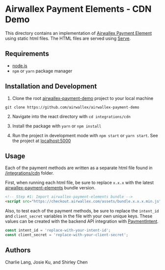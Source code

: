 # Airwallex Payment Elements - CDN Demo

This directory contains an implementation of [Airwallex Payment Element](https://www.npmjs.com/package/airwallex-payment-elements) using static html files. The HTML files are served using [Serve](https://www.npmjs.com/package/serve).

## Requirements

- [node.js](https://nodejs.org/en/)
- `npm` or `yarn` package manager

## Installation and Development

1. Clone the root [airwallex-payment-demo](https://github.com/airwallex/airwallex-payment-demo) project to your local machine

`git clone https://github.com/airwallex/airwallex-payment-demo`

2. Navigate into the react directory with `cd integrations/cdn`

3. Install the package with `yarn` or `npm install`

4. Run the project in development mode with `npm start` or `yarn start`. See the project at [localhost:5000](http://localhost:5000)

## Usage

Each of the payment methods are written as a separate html file found in [/integrations/cdn](/integrations/cdn) folder.

First, when running each html file, be sure to replace `x.x.x` with the latest [airwallex-payment-elements](https://www.npmjs.com/package/airwallex-payment-elements) bundle version.

```html
<!-- Step #1: Import airwallex-payment-elements bundle -->
<script src="https://checkout.airwallex.com/assets/bundle.x.x.x.min.js"></script>
```

Also, to test each of the payment methods, be sure to replace the `intent_id` and `client_secret` variables in the file with your own unique keys. These values can be created with the backend API integration with [PaymentIntent](https://www.airwallex.com/docs/api#/Payment_Acceptance/Payment_Intents/Intro).

```jsx
const intent_id = 'replace-with-your-intent-id';
const client_secret = 'replace-with-your-client-secret';
```

## Authors

Charlie Lang, Josie Ku, and Shirley Chen
